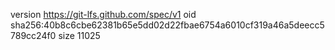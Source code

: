 version https://git-lfs.github.com/spec/v1
oid sha256:40b8c6cbe62381b65e5dd02d22fbae6754a6010cf319a46a5deecc5789cc24f0
size 11025
